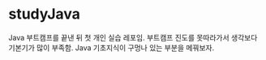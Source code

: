 # studyJava

Java 부트캠프를 끝낸 뒤 첫 개인 실습 레포임.
부트캠프 진도를 못따라가서 생각보다 기본기가 많이 부족함. Java 기초지식이 구멍나 있는 부분을 메꿔보자.
